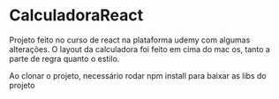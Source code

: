 # CalculadoraReact

Projeto feito no curso de react na plataforma udemy com algumas alterações. O layout da calculadora foi feito em cima do mac os, tanto a parte de regra quanto o estilo.

Ao clonar o projeto, necessário rodar npm install para baixar as libs do projeto
